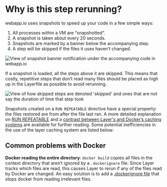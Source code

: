 # Why is this step rerunning? 

webapp.io uses snapshots to speed up your code in a few simple ways:

1. All processes within a VM are “snapshotted”.
2. A snapshot is taken about every 20 seconds.
3. Snapshots are marked by a banner below the accompanying step.
4. A step will be skipped if the files it uses haven’t changed.

![View of snapshot banner notification under the accompanying code in webapp.io](/docs/resources/step_rerunning_1.png)

If a snapshot is loaded, all the steps above it are skipped. This means that costly, repetitive steps that don’t read many files should be placed as high up in the Layerfile as possible to avoid rerunning.

![View of how skipped steps are denoted 'skipped' and ones that are not say the duration of time that step took](/docs/resources/step_rerunning_2.png)

Snapshots created on a `RUN REPEATABLE` directive have a special property: the files restored are from after the file last ran. A more detailed explanation on [RUN REPEATABLE](https://webapp.io/docs/tuning-performance/run-repeatable) and a [contrast between Layer's and Docker’s caching systems](https://webapp.io/docs/tuning-performance/the-layerfile-cache) are available for further reading. Some potential inefficiencies in the use of the layer caching system are listed below:

## Common problems with Docker

**Docker reading the entire directory**: `docker build` copies all files in the context directory that aren’t ignored by a `.dockerignore` file. Since Layer tracks which files are read, this causes Layer to rerun if any of the files read by Docker are changed. An easy solution is to add a [.dockerignore file](https://docs.docker.com/engine/reference/builder/#dockerignore-file) that stops docker from reading irrelevant files.
